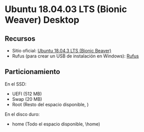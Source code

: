 # Ubuntu 18.04.03 LTS (Bionic Weaver) Desktop

## Recursos
* Sitio oficial: [Ubuntu 18.04.3 LTS (Bionic Beaver)](http://releases.ubuntu.com/18.04/)
* Rufus (para crear un USB de instalación en Windows): [Rufus](https://rufus.ie/)

## Particionamiento
En el SSD:
* UEFI (512 MB)
* Swap (20 MB)
* Root (Resto del espacio disponible, \)

En el disco duro:
* home (Todo el espacio disponible, \home)
